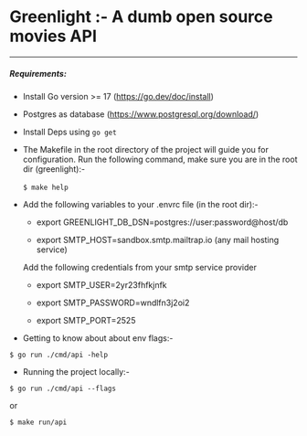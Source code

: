 # Greenlight :- A dumb open source movies API

<hr>

##### Requirements:

* Install Go version >= 17 (https://go.dev/doc/install)

* Postgres as database (https://www.postgresql.org/download/)

* Install Deps using `go get`

* The Makefile in the root directory of the project will guide you for configuration. Run the following command, make sure you are in the root dir (greenlight):-
<br><br>
`
$ make help
`

* Add the following variables to your .envrc file (in the root dir):-

    * export GREENLIGHT_DB_DSN=postgres://user:password@host/db

    * export SMTP_HOST=sandbox.smtp.mailtrap.io (any mail hosting service)

    Add the following credentials from your smtp service provider

    * export SMTP_USER=2yr23fhfkjnfk

    * export SMTP_PASSWORD=wndlfn3j2oi2

    * export SMTP_PORT=2525

* Getting to know about about env flags:-

`
    $ go run ./cmd/api -help
`

* Running the project locally:-

`
    $ go run ./cmd/api --flags
`

or

`
    $ make run/api
`
